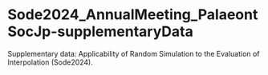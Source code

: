 # Sode2024_AnnualMeeting_PalaeontSocJp-supplementaryData
Supplementary data: Applicability of Random Simulation to the Evaluation of Interpolation  (Sode2024).
